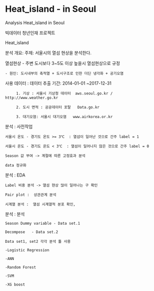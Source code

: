 # Heat_island - in Seoul
Analysis Heat_island in Seoul 

빅데이터 청년인재 프로젝트

 Heat_island

분석 개요:
주제: 	  서울시의 열섬 현상을 분석한다.

열섬현상 - 주변 도시보다 3~5도 이상 높을시 열섬현상으로 규정

	- 원인: 도시내부의 축적열 + 도시구조로 인한 더딘 냉각화 + 공기오염

사용 데이터 :  데이터 추출 기간:  2014-01-01 ~2017-12-31

	     1. 기상 : 서울시 기상청 데이터  aws.seoul.go.kr /  http://www.weather.go.kr
	     
 	     2. 도시 면적 : 공공데이터 포탈   Data.go.kr
	     
	     3. 대기오염: 서울시 대기오염   www.airkorea.or.kr

분석 : 사전작업

	서울시 온도 - 경기도 온도 >= 3℃  : 열섬이 일어난 것으로 간주 label = 1
	
	서울시 온도 - 경기도 온도 < 3℃  : 열섬이 일어나지 않은 것으로 간주 label = 0

	Season 값 부여 -> 계절에 따른 고정효과 분석	
	
	data 정규화

분석 : EDA 

	Label 비중 분석 -> 열섬 현상 많이 일어나는 구 확인
	
	Pair plot :  상관관계 분석
	
	시계열 분석 :  열섬 시계열적 분포 확인, 

분석 : 분석 
       	
	Season Dummy variable - Data set.1
	
	Decompose	- Data set.2
	
	Data set1, set2 각각 분석 툴 사용
	
	-Logistic Regression
	
	-ANN
	
	-Random Forest
	
	-SVM
	
	-XG boost
